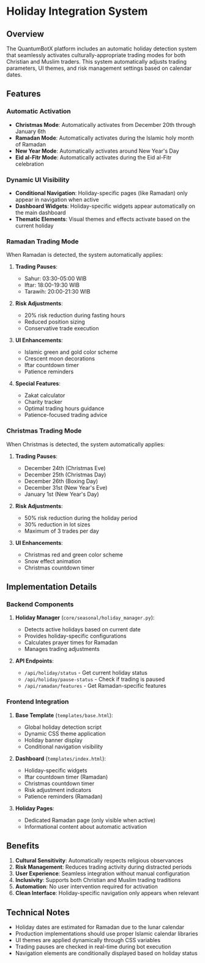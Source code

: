 # Holiday Integration System

## Overview

The QuantumBotX platform includes an automatic holiday detection system that seamlessly activates culturally-appropriate trading modes for both Christian and Muslim traders. This system automatically adjusts trading parameters, UI themes, and risk management settings based on calendar dates.

## Features

### Automatic Activation
- **Christmas Mode**: Automatically activates from December 20th through January 6th
- **Ramadan Mode**: Automatically activates during the Islamic holy month of Ramadan
- **New Year Mode**: Automatically activates around New Year's Day
- **Eid al-Fitr Mode**: Automatically activates during the Eid al-Fitr celebration

### Dynamic UI Visibility
- **Conditional Navigation**: Holiday-specific pages (like Ramadan) only appear in navigation when active
- **Dashboard Widgets**: Holiday-specific widgets appear automatically on the main dashboard
- **Thematic Elements**: Visual themes and effects activate based on the current holiday

### Ramadan Trading Mode

When Ramadan is detected, the system automatically applies:

1. **Trading Pauses**:
   - Sahur: 03:30-05:00 WIB
   - Iftar: 18:00-19:30 WIB
   - Tarawih: 20:00-21:30 WIB

2. **Risk Adjustments**:
   - 20% risk reduction during fasting hours
   - Reduced position sizing
   - Conservative trade execution

3. **UI Enhancements**:
   - Islamic green and gold color scheme
   - Crescent moon decorations
   - Iftar countdown timer
   - Patience reminders

4. **Special Features**:
   - Zakat calculator
   - Charity tracker
   - Optimal trading hours guidance
   - Patience-focused trading advice

### Christmas Trading Mode

When Christmas is detected, the system automatically applies:

1. **Trading Pauses**:
   - December 24th (Christmas Eve)
   - December 25th (Christmas Day)
   - December 26th (Boxing Day)
   - December 31st (New Year's Eve)
   - January 1st (New Year's Day)

2. **Risk Adjustments**:
   - 50% risk reduction during the holiday period
   - 30% reduction in lot sizes
   - Maximum of 3 trades per day

3. **UI Enhancements**:
   - Christmas red and green color scheme
   - Snow effect animation
   - Christmas countdown timer

## Implementation Details

### Backend Components

1. **Holiday Manager** (`core/seasonal/holiday_manager.py`):
   - Detects active holidays based on current date
   - Provides holiday-specific configurations
   - Calculates prayer times for Ramadan
   - Manages trading adjustments

2. **API Endpoints**:
   - `/api/holiday/status` - Get current holiday status
   - `/api/holiday/pause-status` - Check if trading is paused
   - `/api/ramadan/features` - Get Ramadan-specific features

### Frontend Integration

1. **Base Template** (`templates/base.html`):
   - Global holiday detection script
   - Dynamic CSS theme application
   - Holiday banner display
   - Conditional navigation visibility

2. **Dashboard** (`templates/index.html`):
   - Holiday-specific widgets
   - Iftar countdown timer (Ramadan)
   - Christmas countdown timer
   - Risk adjustment indicators
   - Patience reminders (Ramadan)

3. **Holiday Pages**:
   - Dedicated Ramadan page (only visible when active)
   - Informational content about automatic activation

## Benefits

1. **Cultural Sensitivity**: Automatically respects religious observances
2. **Risk Management**: Reduces trading activity during distracted periods
3. **User Experience**: Seamless integration without manual configuration
4. **Inclusivity**: Supports both Christian and Muslim trading traditions
5. **Automation**: No user intervention required for activation
6. **Clean Interface**: Holiday-specific navigation only appears when relevant

## Technical Notes

- Holiday dates are estimated for Ramadan due to the lunar calendar
- Production implementations should use proper Islamic calendar libraries
- UI themes are applied dynamically through CSS variables
- Trading pauses are checked in real-time during bot execution
- Navigation elements are conditionally displayed based on holiday status